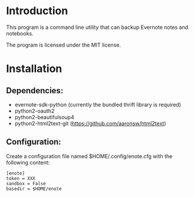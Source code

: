 Introduction
============
This program is a command line utility that can backup Evernote notes and notebooks.

The program is licensed under the MIT license.

Installation
============
## Dependencies:
* evernote-sdk-python (currently the bundled thrift library is required)
* python2-oauth2
* python2-beautifulsoup4
* python2-html2text-git (https://github.com/aaronsw/html2text)

## Configuration:
Create a configuration file named $HOME/.config/enote.cfg with the following content:

    [enote]
    token = XXX
    sandbox = False
    basedir = $HOME/enote
